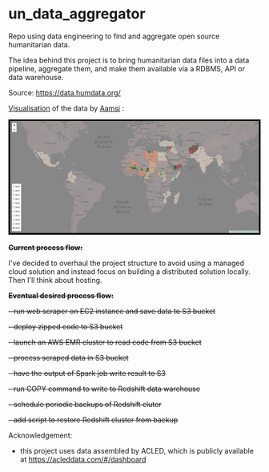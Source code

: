 # un_data_aggregator
Repo using data engineering to find and aggregate open source humanitarian data.

The idea behind this project is to bring humanitarian data files into a data pipeline, aggregate them, and make
them available via a RDBMS, API or data warehouse.

Source: https://data.humdata.org/

[Visualisation](https://aamsi.pythonanywhere.com/) of the data by [Aamsi](https://github.com/Aamsi) : 

[![Aamsi's visualisation of the data](aamsi_map.png)](https://aamsi.pythonanywhere.com/)

~~**Current process flow:**~~

I've decided to overhaul the project structure to avoid using a managed cloud solution and instead
focus on building a distributed solution locally. Then I'll think about hosting.

~~**Eventual desired process flow:**~~

~~- run web scraper on EC2 instance and save data to S3 bucket~~

~~- deploy zipped code to S3 bucket~~

~~- launch an AWS EMR cluster to read code from S3 bucket~~

~~- process scraped data in S3 bucket~~

~~- have the output of Spark job write result to S3~~

~~- run COPY command to write to Redshift data warehouse~~

~~- schedule periodic backups of Redshift cluter~~

~~- add script to restore Redshift cluster from backup~~

Acknowledgement:
- this project uses data assembled by ACLED, which is publicly available at https://acleddata.com/#/dashboard
